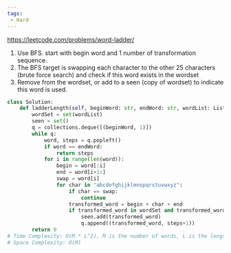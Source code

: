 ```yaml
---
tags:
 - Hard
---
```


https://leetcode.com/problems/word-ladder/

1. Use BFS. start with begin word and 1 number of transformation sequence.
2. The BFS target is swapping each character to the other 25 characters (brute force search) and check if this word exists in the wordset
3. Remove from the wordset, or add to a seen (copy of wordset) to indicate this word is used.

```python
class Solution:
    def ladderLength(self, beginWord: str, endWord: str, wordList: List[str]) -> int:
        wordSet = set(wordList)
        seen = set()
        q = collections.deque([(beginWord, 1)])
        while q:
            word, steps = q.popleft()
            if word == endWord:
                return steps
            for i in range(len(word)):
                begin = word[:i]
                end = word[i+1:]
                swap = word[i]
                for char in "abcdefghijklmnopqrstuvwxyz":
                    if char == swap:
                        continue
                    transformed_word = begin + char + end
                    if transformed_word in wordSet and transformed_word not in seen:
                        seen.add(transformed_word)
                        q.append((transformed_word, steps+1))
        return 0
# Time Complexity: O(M * L^2), M is the number of words, L is the length of word
# Space Complexity: O(M)
```